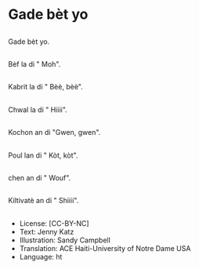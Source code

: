 # Gade bèt yo

##
Gade bèt yo.

##
Bèf la di " Moh".

##
Kabrit la di " Bèè, bèè".

##
Chwal la di " Hiiii".

##
Kochon an di "Gwen, gwen".

##
Poul lan di " Kòt, kòt".

##
chen an di " Wouf".

##
Kiltivatè an di " Shiiii".

##
* License: [CC-BY-NC]
* Text: Jenny Katz
* Illustration: Sandy Campbell
* Translation: ACE Haiti-University of Notre Dame USA
* Language: ht
